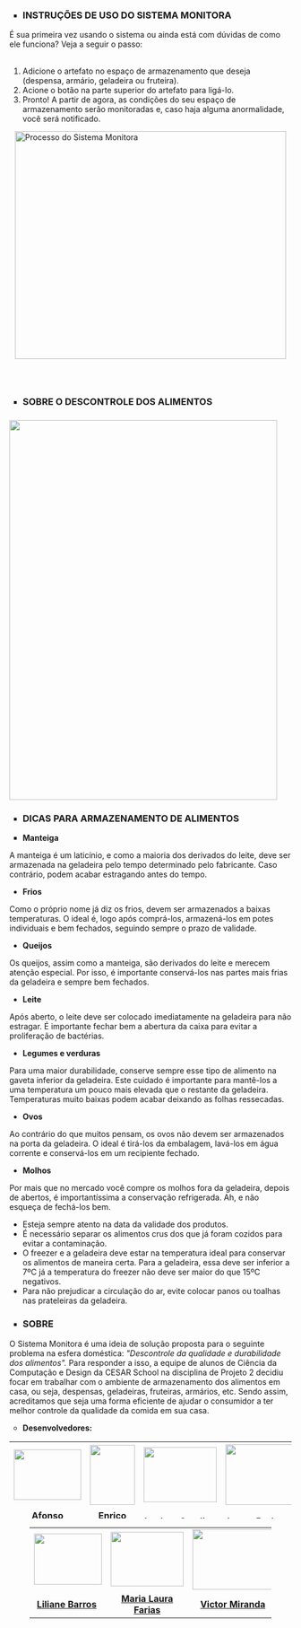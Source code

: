 <ul style="list-style-type: square;">
<li style="font-weight: 400;">
<h3><strong>INSTRU&Ccedil;&Otilde;ES DE USO DO SISTEMA MONITORA</strong></h3>
</li>
</ul>
<p><span style="font-weight: 400;">&Eacute; sua primeira vez usando o sistema ou ainda est&aacute; com d&uacute;vidas de como ele funciona? Veja a seguir o passo:</span><strong><br /><br /></strong></p>
<ol>
<li style="font-weight: 400;"><span style="font-weight: 400;">Adicione o artefato no espa&ccedil;o de armazenamento que deseja (despensa, arm&aacute;rio, geladeira ou fruteira).</span></li>
<li style="font-weight: 400;"><span style="font-weight: 400;">Acione o bot&atilde;o na parte superior do artefato para lig&aacute;-lo.</span></li>
<li style="font-weight: 400;"><span style="font-weight: 400;">Pronto! A partir de agora, as condi&ccedil;&otilde;es do seu espa&ccedil;o de armazenamento ser&atilde;o monitoradas e, caso haja alguma anormalidade, voc&ecirc; ser&aacute; notificado.</span></li>
</ol>
<p><span style="font-weight: 400;"><img style="display: block; margin-left: auto; margin-right: auto;" src="https://lh3.googleusercontent.com/pw/ACtC-3dP3iek2DvGdmvjurcjzXyMhqPcaMuTip48jtTtxej2AV3Z4vV3f8UaxPMRq4GqUP85Qn2vHltnjIjdJr_8rkGb0hFqMCMPwPZLCavhx40N9PkzCsaz9rQt4N0EMZEgA4oPb9WwScxBuAAh5qetp9oS=w708-h592-no?authuser=0" alt="Processo do Sistema Monitora" width="484" height="406" /></span></p>
<h3>&nbsp;</h3>
<ul style="list-style-type: square;">
<li style="font-weight: 400;">
<h3><strong>SOBRE O DESCONTROLE DOS ALIMENTOS</strong></h3>
</li>
</ul>
<h3><img src="https://lh3.googleusercontent.com/H4sUrdPLDFnMnDXE0D8YYgd4gzIHJAW_ydUuXQ3GrvL3uuM_ajsfaHk2K4s6rU9i0o9bOrJR4jbXE-fiRRuOtwkidRp87e2eaZNwyhtLJwJg4BIIq8RekHIlp5RPlmegaQSN1bfYGgvqKzVj97Z49xNTenV78wiwmBUuGisHS7lsx6PmYz4nwQLu1c9n97wmuogklVvka3tH_50hA_z325QrDv07NU2yUuxRbGDjMXhGxdcJfq0Zh_YRtL_2YwhPcqEsyJr1Wgx3d588WgYFQyZDpXYtrMbKatw3ndKA4VCvpq7ulji44lw8St-JGeK1buxYj__PS6tT5PsvS9YTBFQ1-eVumPQO1zKZo4j11rtNb4iT-rYW-nmngDWfYfDzm02UHwr9yNmlAfcsjVWhtjUL02SqrsxFmZmZ0FpKyEfcS6aFA2jL1Ogtqd7RkpQgwrw9YtbUOmQzZFFspOHTuyPaAI7YR_H-88ZW5McbNPQSI45sSmw5dSBQZB53TDl9sNdMvJjEmS8_R2WBFWHQ6RUmlzGyYEbxIAoHo-e3aBnysefMpLIldje4KKHX4v2VshOghfjyTdvYyXZ30fNt8DGt_E85OrOQDxy-v_UxpHsHsv50iXwPmfO_ZNOXW-SkwxBI-OV06hRH1uRfaGtPOlA1SVtv8UiNJuJN2TzPCkxLU3GlnN8gFWHIyEiPpw=w465-h657-no?authuser=0" alt="" width="478" height="677" /></h3>
<ul style="list-style-type: square;">
<li style="font-weight: 400;">
<h3><strong>DICAS PARA ARMAZENAMENTO DE ALIMENTOS</strong></h3>
</li>
<li style="font-weight: 400;"><strong>Manteiga</strong></li>
</ul>
<p><span style="font-weight: 400;">A manteiga &eacute; um latic&iacute;nio, e como a maioria dos derivados do leite, deve ser armazenada na geladeira pelo tempo determinado pelo fabricante. Caso contr&aacute;rio, podem acabar estragando antes do tempo.</span></p>
<ul>
<li style="font-weight: 400;"><strong>Frios</strong></li>
</ul>
<p><span style="font-weight: 400;">Como o pr&oacute;prio nome j&aacute; diz os frios, devem ser armazenados a baixas temperaturas. O ideal &eacute;, logo ap&oacute;s compr&aacute;-los, armazen&aacute;-los em potes individuais e bem fechados, seguindo sempre o prazo de validade.</span></p>
<ul>
<li style="font-weight: 400;"><strong>Queijos</strong></li>
</ul>
<p><span style="font-weight: 400;">Os queijos, assim como a manteiga, s&atilde;o derivados do leite e merecem aten&ccedil;&atilde;o especial. Por isso, &eacute; importante conserv&aacute;-los nas partes mais frias da geladeira e sempre bem fechados.</span></p>
<ul>
<li style="font-weight: 400;"><strong>Leite</strong></li>
</ul>
<p><span style="font-weight: 400;">Ap&oacute;s aberto, o leite deve ser colocado imediatamente na geladeira para n&atilde;o estragar. &Eacute; importante fechar bem a abertura da caixa para evitar a prolifera&ccedil;&atilde;o de bact&eacute;rias.</span></p>
<ul>
<li style="font-weight: 400;"><strong>Legumes e verduras</strong></li>
</ul>
<p><span style="font-weight: 400;">Para uma maior durabilidade, conserve sempre esse tipo de alimento na gaveta inferior da geladeira. Este cuidado &eacute; importante para mant&ecirc;-los a uma temperatura um pouco mais elevada que o restante da geladeira. Temperaturas muito baixas podem acabar deixando as folhas ressecadas.</span></p>
<ul>
<li style="font-weight: 400;"><strong>Ovos</strong></li>
</ul>
<p><span style="font-weight: 400;">Ao contr&aacute;rio do que muitos pensam, os ovos n&atilde;o devem ser armazenados na porta da geladeira. O ideal &eacute; tir&aacute;-los da embalagem, lav&aacute;-los em &aacute;gua corrente e conserv&aacute;-los em um recipiente fechado.</span></p>
<ul>
<li style="font-weight: 400;"><strong>Molhos</strong></li>
</ul>
<p><span style="font-weight: 400;">Por mais que no mercado voc&ecirc; compre os molhos fora da geladeira, depois de abertos, &eacute; important&iacute;ssima a conserva&ccedil;&atilde;o refrigerada. Ah, e n&atilde;o esque&ccedil;a de fech&aacute;-los bem.</span></p>
<ul>
<li style="font-weight: 400;"><span style="font-weight: 400;">Esteja sempre atento na data da validade dos produtos.&nbsp;</span></li>
<li style="font-weight: 400;"><span style="font-weight: 400;">&Eacute; necess&aacute;rio separar os alimentos crus dos que j&aacute; foram cozidos para evitar a contamina&ccedil;&atilde;o.&nbsp;</span></li>
<li style="font-weight: 400;"><span style="font-weight: 400;">O freezer e a geladeira deve estar na temperatura ideal para conservar os alimentos de maneira certa. Para a geladeira, essa deve ser inferior a 7&ordm;C j&aacute; a temperatura do freezer n&atilde;o deve ser maior do que 15&ordm;C negativos.</span></li>
<li style="font-weight: 400;"><span style="font-weight: 400;">Para n&atilde;o prejudicar a circula&ccedil;&atilde;o do ar, evite colocar panos ou toalhas nas prateleiras da geladeira.</span></li>
</ul>
<ul style="list-style-type: square;">
<li style="font-weight: 400;">
<h3><strong>SOBRE</strong><strong><br /></strong></h3>
</li>
</ul>
<p><span style="font-weight: 400;">O Sistema Monitora &eacute; uma ideia de solu&ccedil;&atilde;o proposta para o seguinte problema na esfera dom&eacute;stica:</span><em><span style="font-weight: 400;"> "Descontrole da qualidade e durabilidade dos alimentos". </span></em><span style="font-weight: 400;">Para responder a isso, a equipe de alunos de Ci&ecirc;ncia da Computa&ccedil;&atilde;o e Design da CESAR School na disciplina de Projeto 2 decidiu focar em trabalhar com o ambiente de armazenamento dos alimentos em casa, ou seja, despensas, geladeiras, fruteiras, arm&aacute;rios, etc. Sendo assim, acreditamos que seja uma forma eficiente de ajudar o consumidor a ter melhor controle da qualidade da comida em sua casa.</span></p>
<ul style="list-style-type: circle;">
<li><strong>Desenvolvedores:</strong></li>
</ul>
<table style="height: 137px;" width="470">
<tbody>
<tr style="height: 119.938px;">
<td style="width: 110px; height: 119.938px; text-align: center;"><em><strong><img style="display: block; margin-left: auto; margin-right: auto;" src="https://lh3.googleusercontent.com/pw/ACtC-3dC7z4R9MXcNPTb74qiIF6YPpOBiFuIilZvvrowalInawoeAwVkMYNy5B3UVstg1AA6Lc06fUJvq1sg-Ooct-uQUTVzRD5hGVuemMpJpmP42Sgv5Ibzs5bmEIAQaJIu9V3S5_xz047f3P1lk7W6LrV-=w834-h625-no" width="120" height="90" /></strong></em></td>
<td style="width: 110px; height: 119.938px; text-align: center;"><strong style="text-align: center;"><img src="https://lh3.googleusercontent.com/pw/ACtC-3cDHlugD9Pq45DaMGVYAbgzfpgErndeh6hw84Gy8Px1Dymw_zQIoNJUx2G3Lp0Y96tqxE9oLhuhJS0Yk9r3VUzWHo7t6wNZrFwfls0zngWgELpMAAJviHI5OlhpHWLBMlxbEWT9KUNVUICTW2ZfOyRZ=w433-h577-no" alt="" width="80" height="107" /></strong></td>
<td style="width: 111px; height: 119.938px; text-align: center;"><img style="display: block; margin-left: auto; margin-right: auto;" src="https://lh3.googleusercontent.com/pw/ACtC-3frF378X-_g7lNp1ANklTClVcJ0o0bmFLwseTU0kMsgXuHCe4C2K7uDqK5uy44oCGHUM_q3I4NIV5Tp_HzAazELNd2LwQA93Y5z3p91GxU6LIruiHBhkLvlIqII3zjwpMqTuOxMfJuzqpAruXP7SOBO=w834-h625-no" alt="" width="130" height="98" /></td>
<td style="width: 111px; height: 119.938px; text-align: center;"><strong style="text-align: center;"><img src="https://lh3.googleusercontent.com/pw/ACtC-3dOTZtG6wBedx4_9MdqgZLZOPicVC1OW6Ko1fWiBS7BlZg71iGJdn-HU5PeK-CeLCEbSqzFaqPu6HVV_j9CDVyUUsOE7FZMOHz16BxKEvPYvNh0Y64zVpCmfeZY3-lLl-LOHV7Nv4XFEFVjeohs8UN8=w834-h625-no" alt="" width="144" height="108" /></strong></td>
</tr>
<tr style="height: 25px;">
<td style="width: 110px; height: 25px; text-align: center;"><a style="text-align: center;" href="https://www.instagram.com/afonsohenriques_/" target="_blank" rel="noopener"><span><strong>Afonso Henrique</strong></span></a></td>
<td style="width: 110px; height: 25px; text-align: center;"><a style="text-align: center;" href="https://www.instagram.com/enrico___rescigno/" target="_blank" rel="noopener"><span><strong>Enrico Rescigno</strong></span></a></td>
<td style="width: 111px; height: 25px; text-align: center;"><a style="text-align: center;" href="https://www.instagram.com/euisalu/" target="_blank" rel="noopener"><span><strong>Isadora Candine</strong></span></a></td>
<td style="width: 111px; height: 25px; text-align: center;"><a style="text-align: center;" href="https://www.instagram.com/luccaborborema/" target="_blank" rel="noopener"><span><strong>Lucca Borborema</strong></span></a></td>
</tr>
</tbody>
</table>
<table style="width: 432px; margin-left: auto; margin-right: auto;">
<tbody>
<tr>
<td style="width: 10px;"><img style="text-align: center; display: block; margin-left: auto; margin-right: auto;" src="https://lh3.googleusercontent.com/pw/ACtC-3f4IS2s4DbjWE_XMGUMFmyu8kRbLuyAYxhNIcBwMV5_9mqDT-ZprpwPN_bt0E_FoozVGJwFNuj1ChTW83AB218i6WhK6MTeGrPYmLamnjy2m12tgAzv8rtAlskVB1QUuIKuowcpGp_TYNQ4WTDgCGc6=w834-h625-no" alt="" width="121" height="91" /></td>
<td style="width: 58.5px; text-align: center;"><img src="https://lh3.googleusercontent.com/pw/ACtC-3cTlk0eeRJicRmwSXEKLTIyQg7G9APU571-0_N5zQb-6yAZgI23Qcn0fKHshMFc1EFs6uvbLaP7Cvgm77vaqFTL7Z1gGtdmW5TlHyknnk9kYPuzljodlM355rdfaw5egn3f_O8Ltqnuj15MXGYdwvx1=w577-h433-no" alt="" width="130" height="97" /></td>
<td style="width: 307.5px; text-align: center;"><img src="https://lh3.googleusercontent.com/pw/ACtC-3f8EQLBwWAx8X9zOgKx6WjQ5j3Jm0fbGXoFNzhdNWhblCxZZu2O0Fj-jpKygOhwEMBK78cT3idknVXPFkipzqZz-DEqLkYIs8N9XHjRErTMcKzJHMS5raszT6RCW6wjsDG2b-jSbZlznI91L8ZxEaGG=w834-h625-no" alt="" width="144" height="108" /></td>
</tr>
<tr style="text-align: center;">
<td style="width: 10px;"><a href="https://www.instagram.com/liliane.pb/" target="_blank" rel="noopener"><strong>Liliane Barros</strong></a>&nbsp;</td>
<td style="width: 58.5px;"><strong><a href="https://www.instagram.com/laura.farias/" target="_blank" rel="noopener">Maria Laura Farias</a></strong></td>
<td style="width: 307.5px;"><a href="https://www.instagram.com/vicmrnd/" target="_blank" rel="noopener"><strong>Victor Miranda</strong></a></td>
</tr>
</tbody>
</table>
